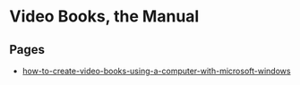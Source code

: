 # Video Books, the Manual

## Pages

- [how-to-create-video-books-using-a-computer-with-microsoft-windows](how-to-create-video-books-using-a-computer-with-microsoft-windows)
